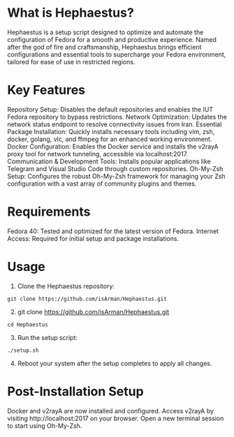 # What is Hephaestus?
Hephaestus is a setup script designed to optimize and automate the configuration of Fedora for a smooth and productive experience. Named after the god of fire and craftsmanship, Hephaestus brings efficient configurations and essential tools to supercharge your Fedora environment, tailored for ease of use in restricted regions.

# Key Features

Repository Setup: Disables the default repositories and enables the IUT Fedora repository to bypass restrictions.
Network Optimization: Updates the network status endpoint to resolve connectivity issues from Iran.
Essential Package Installation: Quickly installs necessary tools including vim, zsh, docker, golang, vlc, and ffmpeg for an enhanced working environment.
Docker Configuration: Enables the Docker service and installs the v2rayA proxy tool for network tunneling, accessible via localhost:2017.
Communication & Development Tools: Installs popular applications like Telegram and Visual Studio Code through custom repositories.
Oh-My-Zsh Setup: Configures the robust Oh-My-Zsh framework for managing your Zsh configuration with a vast array of community plugins and themes.

# Requirements

Fedora 40: Tested and optimized for the latest version of Fedora.
Internet Access: Required for initial setup and package installations.

# Usage
1. Clone the Hephaestus repository:
```
git clone https://github.com/isArman/Hephaestus.git
```
2. git clone https://github.com/isArman/Hephaestus.git
```
cd Hephaestus
```
3. Run the setup script:
```
./setup.sh
```
4. Reboot your system after the setup completes to apply all changes.

# Post-Installation Setup
Docker and v2rayA are now installed and configured. Access v2rayA by visiting http://localhost:2017 on your browser.
Open a new terminal session to start using Oh-My-Zsh.